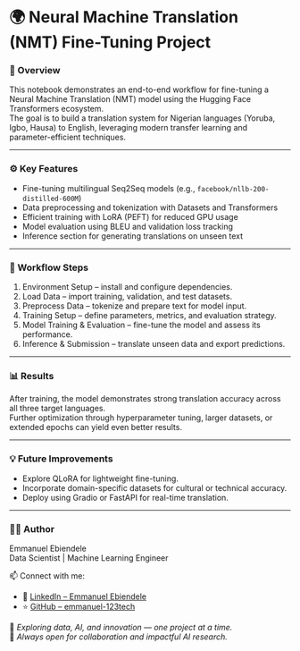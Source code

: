 # 🌍 Neural Machine Translation (NMT) Fine-Tuning Project

### 🧠 Overview
This notebook demonstrates an end-to-end workflow for fine-tuning a Neural Machine Translation (NMT) model using the Hugging Face Transformers ecosystem.  
The goal is to build a translation system for Nigerian languages (Yoruba, Igbo, Hausa) to English, leveraging modern transfer learning and parameter-efficient techniques.

---

### ⚙️ Key Features
- Fine-tuning multilingual Seq2Seq models (e.g., `facebook/nllb-200-distilled-600M`)  
- Data preprocessing and tokenization with Datasets and Transformers  
- Efficient training with LoRA (PEFT) for reduced GPU usage  
- Model evaluation using BLEU and validation loss tracking  
- Inference section for generating translations on unseen text  

---

### 🧩 Workflow Steps
1. Environment Setup – install and configure dependencies.  
2. Load Data – import training, validation, and test datasets.  
3. Preprocess Data – tokenize and prepare text for model input.  
4. Training Setup – define parameters, metrics, and evaluation strategy.  
5. Model Training & Evaluation – fine-tune the model and assess its performance.  
6. Inference & Submission – translate unseen data and export predictions.

---

### 📊 Results
After training, the model demonstrates strong translation accuracy across all three target languages.  
Further optimization through hyperparameter tuning, larger datasets, or extended epochs can yield even better results.

---

### 💡 Future Improvements
- Explore QLoRA for lightweight fine-tuning.  
- Incorporate domain-specific datasets for cultural or technical accuracy.  
- Deploy using Gradio or FastAPI for real-time translation.

---

### 👨‍💻 Author
Emmanuel Ebiendele  
Data Scientist | Machine Learning Engineer 

📫 Connect with me:  
- 💼 [LinkedIn – Emmanuel Ebiendele](https://www.linkedin.com/in/emmanuel-ebiendele-063ba0255)  
- ⭐ [GitHub – emmanuel-123tech](https://github.com/emmanuel-123tech)  

💬 *Exploring data, AI, and innovation — one project at a time.*  
🚀 *Always open for collaboration and impactful AI research.*
